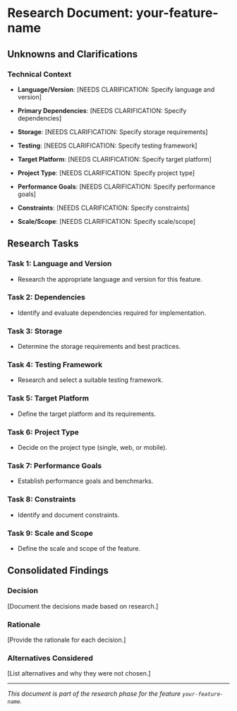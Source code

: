 # Research Document: your-feature-name

## Unknowns and Clarifications

### Technical Context

- **Language/Version**: [NEEDS CLARIFICATION: Specify language and version]

- **Primary Dependencies**: [NEEDS CLARIFICATION: Specify dependencies]

- **Storage**: [NEEDS CLARIFICATION: Specify storage requirements]

- **Testing**: [NEEDS CLARIFICATION: Specify testing framework]

- **Target Platform**: [NEEDS CLARIFICATION: Specify target platform]

- **Project Type**: [NEEDS CLARIFICATION: Specify project type]

- **Performance Goals**: [NEEDS CLARIFICATION: Specify performance goals]

- **Constraints**: [NEEDS CLARIFICATION: Specify constraints]

- **Scale/Scope**: [NEEDS CLARIFICATION: Specify scale/scope]

## Research Tasks

### Task 1: Language and Version

- Research the appropriate language and version for this feature.

### Task 2: Dependencies

- Identify and evaluate dependencies required for implementation.

### Task 3: Storage

- Determine the storage requirements and best practices.

### Task 4: Testing Framework

- Research and select a suitable testing framework.

### Task 5: Target Platform

- Define the target platform and its requirements.

### Task 6: Project Type

- Decide on the project type (single, web, or mobile).

### Task 7: Performance Goals

- Establish performance goals and benchmarks.

### Task 8: Constraints

- Identify and document constraints.

### Task 9: Scale and Scope

- Define the scale and scope of the feature.

## Consolidated Findings

### Decision

[Document the decisions made based on research.]

### Rationale

[Provide the rationale for each decision.]

### Alternatives Considered

[List alternatives and why they were not chosen.]

---

_This document is part of the research phase for the feature `your-feature-name`._
